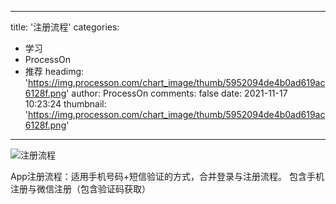 
---
title: '注册流程'
categories: 
 - 学习
 - ProcessOn
 - 推荐
headimg: 'https://img.processon.com/chart_image/thumb/5952094de4b0ad619ac6128f.png'
author: ProcessOn
comments: false
date: 2021-11-17 10:23:24
thumbnail: 'https://img.processon.com/chart_image/thumb/5952094de4b0ad619ac6128f.png'
---

<div>   
<img class="thumb" alt="注册流程" src="https://img.processon.com/chart_image/thumb/5952094de4b0ad619ac6128f.png" referrerpolicy="no-referrer">
<p>App注册流程：适用手机号码+短信验证的方式，合并登录与注册流程。
包含手机注册与微信注册（包含验证码获取）</p>  
</div>
            